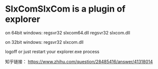# SlxComSlxCom is a plugin of explorer

on 64bit windows: regsvr32 slxcom64.dll regsvr32 slxcom.dll

on 32bit windows: regsvr32 slxcom.dll

logoff or just restart your explorer.exe process

知乎链接： https://www.zhihu.com/question/28485416/answer/41318014
